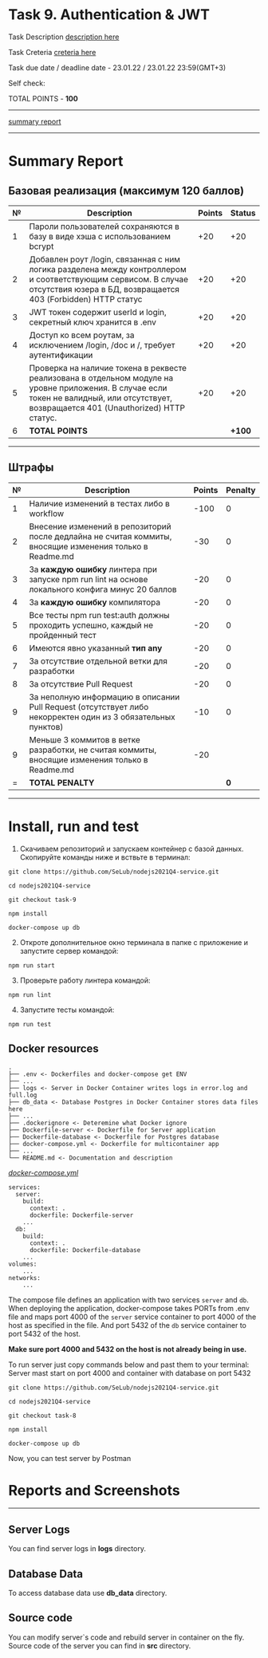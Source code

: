 # __Task 9. Authentication & JWT__

Task Description [description here](https://github.com/rolling-scopes-school/basic-nodejs-course/blob/master/descriptions/auth-jwt.md)

Task Creteria [creteria here](https://github.com/rolling-scopes-school/basic-nodejs-course/blob/master/cross-check/auth-jwt.md)

Task due date / deadline date - 23.01.22 / 23.01.22 23:59(GMT+3)

Self check:
 
 TOTAL POINTS - **100**

-----------

[summary report](#summary-report)

------------

# __Summary Report__


## Базовая реализация (максимум **120 баллов**)

№ | Description | Points | Status 
--|-------------|--------|-------
1 | Пароли пользователей сохраняются в базу в виде хэша с использованием bcrypt | +20 | +20
2 | Добавлен роут /login, связанная с ним логика разделена между контроллером и соответствующим сервисом. В случае отсутствия юзера в БД, возвращается 403 (Forbidden) HTTP статус | +20 | +20
3 | JWT токен содержит userId и login, секретный ключ хранится в .env | +20 | +20
4 | Доступ ко всем роутам, за исключением /login, /doc и /, требует аутентификации | +20 | +20
5 | Проверка на наличие токена в реквесте реализована в отдельном модуле на уровне приложения. В случае если токен не валидный, или отсутствует, возвращается 401 (Unauthorized) HTTP статус. | +20 | +20
6 | **TOTAL POINTS** |   | **+100**

-----

## Штрафы

№ | Description | Points | Penalty 
--|-------------|--------|--------
1 | Наличие изменений в тестах либо в workflow | -100 | 0
2 | Внесение изменений в репозиторий после дедлайна не считая коммиты, вносящие изменения только в Readme.md | -30 | 0
3 | За __каждую ошибку__ линтера при запуске npm run lint на основе локального конфига минус 20 баллов | -20 | 0
4 | За __каждую ошибку__ компилятора | -20 | 0
5 | Все тесты npm run test:auth должны проходить успешно, каждый не пройденный тест | -20 | 0
6 | Имеются явно указанный __тип any__ | -20 | 0
7 | За отсутствие отдельной ветки для разработки | -20 | 0
8 | За отсутствие Pull Request | -20 | 0
9 | За неполную информацию в описании Pull Request (отсутствует либо некорректен один из 3 обязательных пунктов) | -10 | 0
9 | Меньше 3 коммитов в ветке разработки, не считая коммиты, вносящие изменения только в Readme.md | -20 |
= | **TOTAL PENALTY** |   | **0**

-----

# Install, run and test

1. Скачиваем репозиторий и запускаем контейнер с базой данных. Скопируйте команды ниже и вствьте в терминал:

```
git clone https://github.com/SeLub/nodejs2021Q4-service.git

cd nodejs2021Q4-service

git checkout task-9

npm install

docker-compose up db

```
2. Откроте дополнительное окно терминала в папке с приложение и запустите сервер командой:

```
npm run start

```
3. Проверьте работу линтера командой:

```
npm run lint

```
4. Запустите тесты командой:

```
npm run test

```


## Docker resources

```
.
├── .env <- Dockerfiles and docker-compose get ENV
├── ...
├── logs <- Server in Docker Container writes logs in error.log and full.log
├── db_data <- Database Postgres in Docker Container stores data files here
├── ...
├── .dockerignore <- Deteremine what Docker ignore
├── Dockerfile-server <- Dockerfile for Server application
├── Dockerfile-database <- Dockerfile for Postgres database
├── docker-compose.yml <- Dockerfile for multicontainer app
├── ...
└── README.md <- Documentation and description
```

[_docker-compose.yml_](docker-compose.yml)
```
services:
  server:
    build:
      context: .
      dockerfile: Dockerfile-server
    ...
  db:
    build:
      context: .
      dockerfile: Dockerfile-database
    ...
volumes:
    ...
networks:
    ...
```
The compose file defines an application with two services `server` and `db`.
When deploying the application, docker-compose takes PORTs from .env file and maps port 4000 of the `server` service container to port 4000 of the host as specified in the file. And port 5432 of the `db` service container to port 5432 of the host.

__Make sure port 4000 and 5432 on the host is not already being in use.__

To run server just copy commands below and past them to your terminal: 
Server mast start on port 4000 and container with database on port 5432

```
git clone https://github.com/SeLub/nodejs2021Q4-service.git

cd nodejs2021Q4-service

git checkout task-8

npm install

docker-compose up db

```

Now, you can test server by Postman

# Reports and Screenshots 

------------

## Server Logs

You can find server logs in __logs__ directory. 

## Database Data

To access database data use __db_data__ directory.

## Source code

You can modify server`s code and rebuild server in container on the fly.
Source code of the server you can find in __src__ directory. 